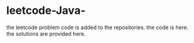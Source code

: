 # leetcode-Java-
the leetcode problem code is added to the repositories.
the code is here.
the solutions are provided here.





















































